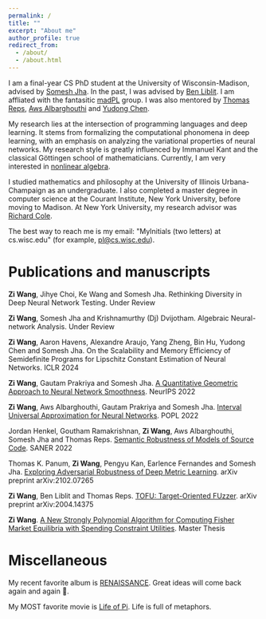 ```yaml
---
permalink: /
title: ""
excerpt: "About me"
author_profile: true
redirect_from: 
  - /about/
  - /about.html
---
```


I am a final-year CS PhD student at the University of Wisconsin-Madison, advised by [Somesh Jha](https://pages.cs.wisc.edu/~jha/). In the past, I was advised by [Ben Liblit](https://pages.cs.wisc.edu/~liblit/). I am affliated with the fantasitic [madPL](https://madpl.cs.wisc.edu/) group. I was also mentored by [Thomas Reps](https://pages.cs.wisc.edu/~reps/), [Aws Albarghouthi](https://pages.cs.wisc.edu/~aws/) and [Yudong Chen](https://pages.cs.wisc.edu/~yudongchen/). 

My research lies at the intersection of programming languages and deep learning. It stems from formalizing the computational phonomena in deep learning, with an emphasis on analyzing the variational properties of neural networks. My research style is greatly influenced by Immanuel Kant and the classical Göttingen school of mathematicians. Currently, I am very interested in [nonlinear algebra](https://bookstore.ams.org/gsm-211/).

I studied mathematics and philosophy at the University of Illinois Urbana-Champaign as an undergraduate. I also completed a master degree in computer science at the Courant Institute, New York University, before moving to Madison. At New York University, my research advisor was [Richard Cole](https://cs.nyu.edu/~cole/).

The best way to reach me is my email: "MyInitials (two letters) at cs.wisc.edu" (for example, <pl@cs.wisc.edu>).

Publications and manuscripts
======
**Zi Wang**, Jihye Choi, Ke Wang and Somesh Jha. Rethinking Diversity in Deep Neural Network Testing. Under Review

**Zi Wang**, Somesh Jha and Krishnamurthy (Dj) Dvijotham. Algebraic Neural-network Analysis. Under Review

**Zi Wang**, Aaron Havens, Alexandre Araujo, Yang Zheng, Bin Hu, Yudong Chen and Somesh Jha. On the Scalability and Memory Efficiency of Semidefinite Programs for Lipschitz Constant Estimation of Neural Networks. ICLR 2024

**Zi Wang**, Gautam Prakriya and Somesh Jha. [A Quantitative Geometric Approach to Neural Network Smoothness](https://openreview.net/forum?id=ZQcpYaE1z1r). NeurIPS 2022

**Zi Wang**, Aws Albarghouthi, Gautam Prakriya and Somesh Jha. [Interval Universal Approximation for Neural Networks](https://dl.acm.org/doi/10.1145/3498675). POPL 2022

Jordan Henkel, Goutham Ramakrishnan, **Zi Wang**, Aws Albarghouthi, Somesh Jha and Thomas Reps. [Semantic Robustness of Models of Source Code](https://arxiv.org/abs/2002.03043). SANER 2022

Thomas K. Panum, **Zi Wang**, Pengyu Kan, Earlence Fernandes and Somesh Jha. [Exploring Adversarial Robustness of Deep Metric Learning](https://arxiv.org/abs/2102.07265). arXiv preprint arXiv:2102.07265

**Zi Wang**, Ben Liblit and Thomas Reps. [TOFU: Target-Oriented FUzzer](https://arxiv.org/abs/2004.14375). arXiv preprint arXiv:2004.14375

**Zi Wang**. [A New Strongly Polynomial Algorithm for Computing Fisher Market Equilibria with Spending Constraint Utilities](https://cs.nyu.edu/media/publications/wang_zi.pdf). Master Thesis

Miscellaneous
=======
My recent favorite album is [RENAISSANCE](https://music.beyonce.com/). Great ideas will come back again and again 🫡.

My MOST favorite movie is [Life of Pi](https://en.wikipedia.org/wiki/Life_of_Pi_(film)). Life is full of metaphors.
